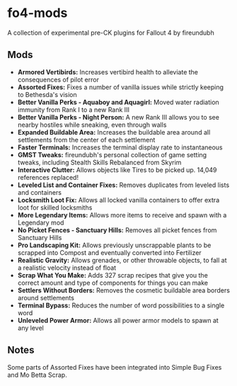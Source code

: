 # fo4-mods

A collection of experimental pre-CK plugins for Fallout 4 by fireundubh

## Mods

* **Armored Vertibirds:** Increases vertibird health to alleviate the consequences of pilot error
* **Assorted Fixes:** Fixes a number of vanilla issues while strictly keeping to Bethesda's vision
* **Better Vanilla Perks - Aquaboy and Aquagirl:** Moved water radiation immunity from Rank I to a new Rank III
* **Better Vanilla Perks - Night Person:** A new Rank III allows you to see nearby hostiles while sneaking, even through walls
* **Expanded Buildable Area:** Increases the buildable area around all settlements from the center of each settlement
* **Faster Terminals:** Increases the terminal display rate to instantaneous
* **GMST Tweaks:** fireundubh's personal collection of game setting tweaks, including Stealth Skills Rebalanced from Skyrim
* **Interactive Clutter:** Allows objects like Tires to be picked up. 14,049 references replaced!
* **Leveled List and Container Fixes:** Removes duplicates from leveled lists and containers
* **Locksmith Loot Fix:** Allows all locked vanilla containers to offer extra loot for skilled locksmiths
* **More Legendary Items:** Allows more items to receive and spawn with a Legendary mod
* **No Picket Fences - Sanctuary Hills:** Removes all picket fences from Sanctuary Hills
* **Pro Landscaping Kit:** Allows previously unscrappable plants to be scrapped into Compost and eventually converted into Fertilizer
* **Realistic Gravity:** Allows grenades, or other throwable objects, to fall at a realistic velocity instead of float
* **Scrap What You Make:** Adds 327 scrap recipes that give you the correct amount and type of components for things you can make
* **Settlers Without Borders:** Removes the cosmetic buildable area borders around settlements
* **Terminal Bypass:** Reduces the number of word possibilities to a single word
* **Unleveled Power Armor:** Allows all power armor models to spawn at any level

## Notes

Some parts of Assorted Fixes have been integrated into Simple Bug Fixes and Mo Betta Scrap.